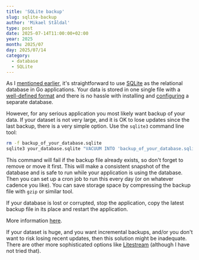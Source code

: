 ```yaml
---
title: 'SQLite backup'
slug: sqlite-backup
author: 'Mikael Ståldal'
type: post
date: 2025-07-14T11:00:00+02:00
year: 2025
month: 2025/07
day: 2025/07/14
category:
  - database
  - SQLite
---
```


As I [mentioned earlier](/tech/2025/07/12/simple-webapp-with-go/), it's straightforward to
use [SQLite](https://sqlite.org) as the relational database in Go applications. Your data is stored in one single file with a 
[well-defined format](https://sqlite.org/fileformat2.html) and there is no hassle with installing and [configuring](https://sqlite.org/zeroconf.html) 
a separate database.

However, for any serious application you most likely want backup of your data. If your dataset is not very large, and it
is OK to lose updates since the last backup, there is a very simple option. Use the `sqlite3` command line tool:

```bash
rm -f backup_of_your_database.sqlite 
sqlite3 your_database.sqlite "VACUUM INTO 'backup_of_your_database.sqlite'"
```

This command will fail if the backup file already exists, so don't forget to remove or move it first. This will make
a consistent snapshot of the database and is safe to run while your application is using the database. Then you can
set up a cron job to run this every day (or on whatever cadence you like). You can save storage space by compressing
the backup file with `gzip` or similar tool.

If your database is lost or corrupted, stop the application, copy the latest backup file in its place and restart
the application.

More information [here](https://litestream.io/alternatives/cron/).

If your dataset is huge, and you want incremental backups, and/or you don't want to risk losing recent updates, then
this solution might be inadequate. There are other more sophisticated options like [Litestream](https://litestream.io/) 
(although I have not tried that).

